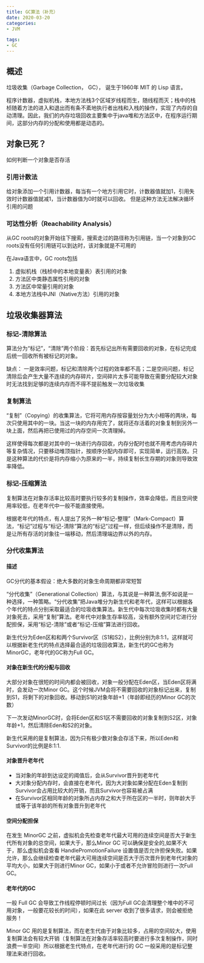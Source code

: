 ```yaml
---
title: GC算法（补充）
date: 2020-03-20
categories: 
- JVM

tags:
- GC
---
```


## 概述
垃圾收集（Garbage Collection， GC）， 诞生于1960年 MIT 的 Lisp 语言。

程序计数器，虚拟机栈，本地方法栈3个区域岁线程而生，随线程而灭；栈中的栈桢随着方法的进入和退出而有条不紊地执行者出栈和入栈的操作，实现了内存的自动清理。因此，我们的内存垃圾回收主要集中于java堆和方法区中，在程序运行期间，这部分内存的分配和使用都是动态的。
<!--more-->
## 对象已死？
如何判断一个对象是否存活

### 引用计数法
给对象添加一个引用计数器，每当有一个地方引用它时，计数器值就加1，引用失效时计数器值就减1，当计数器值为0时就可以回收。 但是这种方法无法解决循环引用的问题

### 可达性分析（Reachability Analysis）
从GC roots的对象开始往下搜索，搜索走过的路径称为引用链，当一个对象到GC roots没有任何引用链可以到达时，该对象就是不可用的

在Java语言中，GC roots包括
1. 虚拟机栈（栈桢中的本地变量表）表引用的对象
2. 方法区中类静态属性引用的对象
3. 方法区中常量引用的对象
4. 本地方法栈中JNI（Native方法）引用的对象

## 垃圾收集器算法

### 标记-清除算法
算法分为“标记”，“清除”两个阶段：首先标记出所有需要回收的对象，在标记完成后统一回收所有被标记的对象。

缺点： 一是效率问题，标记和清除两个过程的效率都不高；二是空间问题，标记清除后会产生大量不连续的内存碎片，空间碎片太多可能导致在需要分配较大对象时无法找到足够的连续内存而不得不提前触发一次垃圾收集

### 复制算法

“复制”（Copying）的收集算法，它将可用内存按容量划分为大小相等的两块，每次只使用其中的一块。当这一块的内存用完了，就将还存活着的对象复制到另外一块上面，然后再把已使用过的内存空间一次清理掉。

这样使得每次都是对其中的一块进行内存回收，内存分配时也就不用考虑内存碎片等复杂情况，只要移动堆顶指针，按顺序分配内存即可，实现简单，运行高效。只是这种算法的代价是将内存缩小为原来的一半，持续复制长生存期的对象则导致效率降低。


### 标记-压缩算法

复制算法在对象存活率比较高时要执行较多的复制操作，效率会降低，而且空间使用率较低，在老年代中一般不能直接使用。

根据老年代的特点，有人提出了另外一种“标记-整理”（Mark-Compact）算法，“标记”过程与“标记-清除”算法的“标记”过程一样，但后续操作不是清除，而是让所有存活的对象往一端移动，然后清理端边界以外的内存。


### 分代收集算法

#### 描述

GC分代的基本假设：绝大多数的对象生命周期都非常短暂

“分代收集”（Generational Collection）算法，与其说是一种算法,倒不如说是一种选择，一种策略。“分代收集”把Java堆分为新生代和老年代，这样可以根据各个年代的特点分别采取最适合的垃圾收集算法。新生代中每次垃圾收集时都有大量对象死去，采用“复制”算法。老年代中对象生存率较高，没有额外空间对它进行分配担保，采用“标记-清除”或者“标记-压缩”算法进行回收。

新生代分为Eden区和和两个Survivor区（S1和S2），比例分别为8:1:1，这样就可以根据新老生代的特点选择最合适的垃圾回收算法，新生代的GC也称为MinorGC，老年代的GC称为Full GC。

#### 对象在新生代的分配与回收

大部分对象在很短的时间内都会被回收，对象一般分配在Eden区，当Eden区将满时，会发动一次Minor GC。这个时候JVM会将不需要回收的对象标记出来，复制到S1，将剩下的对象回收。移动到S1的对象年龄+1（年龄即经历的Minor GC的次数）

下一次发动MinorGC时，会将Eden区和S1区不需要回收的对象复制到S2区，对象年龄+1，然后清除Eden和S2的对象。

新生代采用的是复制算法，因为只有极少数对象会存活下来，所以Eden和Survivor的比例是8:1:1.

#### 对象晋升老年代

- 当对象的年龄到达设定的阈值后，会从Survivor晋升到老年代
- 大对象分配内存时，会直接在老年代，因为大对象如果分配在Eden复制到Survivor会占用比较大的开销，而且Survivor也容易被占满
- 在Survivor区相同年龄的对象所占内存之和大于所在区的一半时，则年龄大于或等于该年龄的所有对象晋升到老年代

#### 空间分配担保

在发生 MinorGC 之前，虚拟机会先检查老年代最大可用的连续空间是否大于新生代所有对象的总空间，如果大于，那么Minor GC 可以确保是安全的,如果不大于，那么虚拟机会查看 HandlePromotionFailure 设置值是否允许担保失败。如果允许，那么会继续检查老年代最大可用连续空间是否大于历次晋升到老年代对象的平均大小，如果大于则进行Minor GC，如果小于或者不允许冒险则进行一次Full GC。

#### 老年代的GC

一般 Full GC 会导致工作线程停顿时间过长（因为Full GC会清理整个堆中的不可用对象，一般要花较长的时间），如果在此 server 收到了很多请求，则会被拒绝服务！

 Minor GC 用的是复制算法，而在老生代由于对象比较多，占用的空间较大，使用复制算法会有较大开销（复制算法在对象存活率较高时要进行多次复制操作，同时浪费一半空间）所以根据老生代特点，在老年代进行的 GC 一般采用的是标记整理法来进行回收。